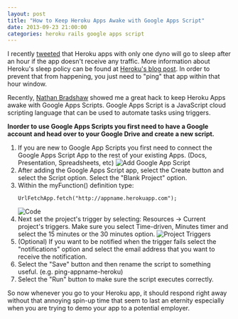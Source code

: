 ```yaml
---
layout: post
title: "How to Keep Heroku Apps Awake with Google Apps Script"
date: 2013-09-23 21:00:00
categories: heroku rails google apps script
---
```

I recently [tweeted] that Heroku apps with only one dyno will go to sleep after an
hour if the app doesn't receive any traffic.  More information about Heroku's
sleep policy can be found at [Heroku's blog post]. In order to prevent that from
happening, you just need to "ping" that app within that hour window.

Recently, [Nathan Bradshaw] showed me a great hack to keep Heroku Apps awake
with Google Apps Scripts.  Google Apps Script is a JavaScript cloud scripting
language that can be used to automate tasks using triggers.

**Inorder to use Google Apps Scripts you first need to have a Google account and
head over to your Google Drive and create a new script.**

1.  If you are new to Google App Scripts you first need to connect the Google
    Apps Script App to the rest of your existing Apps.  (Docs, Presentation,
    Spreadsheets, etc)
    ![Add Google App Script][connect google app scripts]
2.  After adding the Google Apps Script app, select the Create button and select
    the Script option.  Select the "Blank Project" option.
3.  Within the myFunction() definition type:
    ```
    UrlFetchApp.fetch("http://appname.herokuapp.com");
    ```
    ![Code][code]
4.  Next set the project's trigger by selecting: Resources -> Current project's
    triggers.  Make sure you select Time-driven, Minutes timer and select the 15
    minutes or the 30 minutes option.
    ![Project Triggers][project triggers]
5.  (Optional) If you want to be notified when the trigger fails select the
    "notifications" option and select the email address that you want to receive
    the notification.
6.  Select the "Save" button and then rename the script to something useful.
    (e.g. ping-appname-heroku)
7.  Select the "Run" button to make sure the script executes correctly.

So now whenever you go to your Heroku app, it should respond right away without
that annoying spin-up time that seem to last an eternity especially when you are
trying to demo your app to a potential employer.

[tweeted]: https://twitter.com/xiaogwu/status/380757001745088512
[Heroku's blog post]: https://blog.heroku.com/archives/2013/6/20/app_sleeping_on_heroku?mkt_tok=3RkMMJWWfF9wsRonuq%2FPZKXonjHpfsX57O0uWqC%2FlMI%2F0ER3fOvrPUfGjI4ATsNqI%2BSLDwEYGJlv6SgFQrjAMapmyLgLUhE%3D
[Nathan Bradshaw]: https://twitter.com/nbashaw
[connect google app scripts]: http://note.io/15o37HY
[project triggers]: http://note.io/18TOqaq
[code]: http://note.io/18TRaEx

